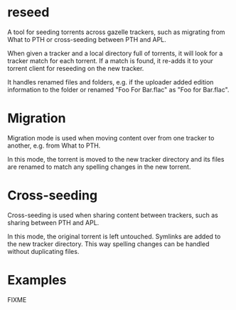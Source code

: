 # reseed

A tool for seeding torrents across gazelle trackers, such as
migrating from What to PTH or cross-seeding between PTH and APL.

When given a tracker and a local directory full of torrents,
it will look for a tracker match for each torrent.
If a match is found,
it re-adds it to your torrent client for reseeding on the new tracker.

It handles renamed files and folders,
e.g. if the uploader added edition information to the folder
or renamed "Foo For Bar.flac" as "Foo for Bar.flac".

# Migration

Migration mode is used when moving content over from one tracker to another,
e.g. from What to PTH.

In this mode,
the torrent is moved to the new tracker directory
and its files are renamed to match any spelling changes in the new torrent.

# Cross-seeding

Cross-seeding is used when sharing content between trackers,
such as sharing between PTH and APL.

In this mode, the original torrent is left untouched.
Symlinks are added to the new tracker directory.
This way spelling changes can be handled without duplicating files.

# Examples

FIXME

